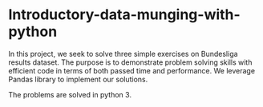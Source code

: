 # Introductory-data-munging-with-python

In this project, we seek to solve three simple exercises on Bundesliga results dataset. The purpose is to demonstrate problem solving 
skills with efficient code in terms of both passed time and performance. We leverage Pandas library to implement our solutions.

The problems are solved in python 3. 
